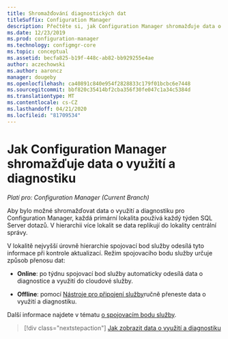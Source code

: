 ```yaml
---
title: Shromažďování diagnostických dat
titleSuffix: Configuration Manager
description: Přečtěte si, jak Configuration Manager shromažďuje data o využití a diagnostiku.
ms.date: 12/23/2019
ms.prod: configuration-manager
ms.technology: configmgr-core
ms.topic: conceptual
ms.assetid: becfa825-b19f-448c-ab82-bb929255e4ae
author: aczechowski
ms.author: aaroncz
manager: dougeby
ms.openlocfilehash: ca40891c840e954f2828833c179f01bcbc6e7448
ms.sourcegitcommit: bbf820c35414bf2cba356f30fe047c1a34c5384d
ms.translationtype: MT
ms.contentlocale: cs-CZ
ms.lasthandoff: 04/21/2020
ms.locfileid: "81709534"
---
```

# <a name="how-configuration-manager-collects-diagnostics-and-usage-data"></a>Jak Configuration Manager shromažďuje data o využití a diagnostiku

*Platí pro: Configuration Manager (Current Branch)*

Aby bylo možné shromažďovat data o využití a diagnostiku pro Configuration Manager, každá primární lokalita používá každý týden SQL Server dotazů. V hierarchii více lokalit se data replikují do lokality centrální správy.  

V lokalitě nejvyšší úrovně hierarchie spojovací bod služby odesílá tyto informace při kontrole aktualizací. Režim spojovacího bodu služby určuje způsob přenosu dat:

- **Online**: po týdnu spojovací bod služby automaticky odesílá data o diagnostice a využití do cloudové služby.

- **Offline**: pomocí [Nástroje pro připojení služby](../../servers/manage/use-the-service-connection-tool.md)ručně přeneste data o využití a diagnostiku.

Další informace najdete v tématu [o spojovacím bodu služby](../../servers/deploy/configure/about-the-service-connection-point.md).

> [!div class="nextstepaction"]
> [Jak zobrazit data o využití a diagnostiku](view-diagnostics-and-usage-data.md)
